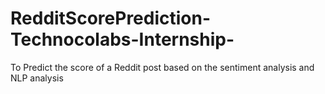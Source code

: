 # RedditScorePrediction-Technocolabs-Internship-
To Predict the score of a Reddit post based on the sentiment analysis and NLP analysis
